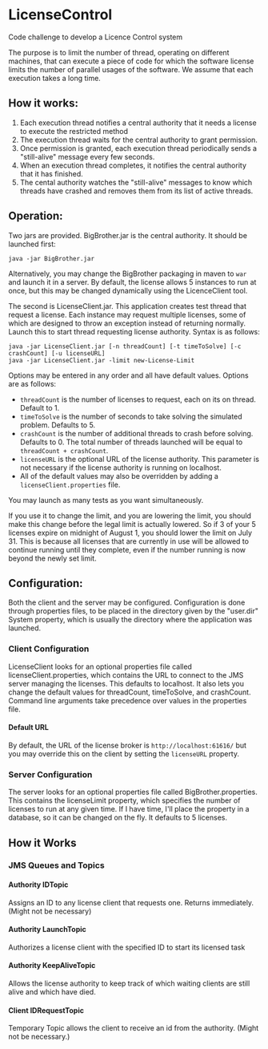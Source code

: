 # LicenseControl
Code challenge to develop a Licence Control system

The purpose is to limit the number of thread, operating on different machines, that can execute a piece of code for which the software license limits the number of parallel usages of the software. We assume that each execution takes a long time.

## How it works:

1. Each execution thread notifies a central authority that it needs a license to execute the restricted method
2. The execution thread waits for the central authority to grant permission.
3. Once permission is granted, each execution thread periodically sends a "still-alive" message every few seconds.
4. When an execution thread completes, it notifies the central authority that it has finished. 
5. The cental authority watches the "still-alive" messages to know which threads have crashed and removes them from its list of active threads.

## Operation:

Two jars are provided. BigBrother.jar is the central authority. It should be launched first:

    java -jar BigBrother.jar

Alternatively, you may change the BigBrother packaging in maven to `war` and launch it in a server. By default, the license allows 5 instances to run at once, but this may be changed dynamically using the LicenceClient tool.

The second is LicenseClient.jar. This application creates test thread that request a license. Each instance may request multiple licenses, some of which are designed to throw an exception instead of returning normally. 
 Launch this to start thread requesting license authority. Syntax is as follows:

    java -jar LicenseClient.jar [-n threadCount] [-t timeToSolve] [-c crashCount] [-u licenseURL]
    java -jar LicenseClient.jar -limit new-License-Limit

Options may be entered in any order and all have default values. Options are as follows:

  * `threadCount` is the number of licenses to request, each on its on thread. Default to 1.
  * `timeToSolve` is the number of seconds to take solving the simulated problem. Defaults to 5.
  * `crashCount` is the number of additional threads to crash before solving. Defaults to 0. The total number of threads launched will be equal to `threadCount + crashCount`.
  * `licenseURL` is the optional URL of the license authority. This parameter is not necessary if the license authority is running on localhost.
  * All of the default values may also be overridden by adding a `licenseClient.properties` file. 
  
  You may launch as many tests as you want simultaneously.
  
  If you use it to change the limit, and you are lowering the limit, you should make this change before the legal limit is actually lowered. So if 3 of your 5 licenses expire on midnight of August 1, you should lower the limit on July 31. This is because all licenses that are currently in use will be allowed to continue running until they complete, even if the number running is now beyond the newly set limit. 
  
## Configuration:

Both the client and the server may be configured. Configuration is done through properties files, to be placed in the directory given by the "user.dir" System property, which is usually the directory where the application was launched.

### Client Configuration
LicenseClient looks for an optional properties file called licenseClient.properties, which contains the URL to connect to the JMS server managing the licenses. This defaults to localhost. It also lets you change the default values for threadCount, timeToSolve, and crashCount. Command line arguments take precedence over values in the properties file. 
#### Default URL
By default, the URL of the license broker is `http://localhost:61616/` but you may override this on the client by setting the `licenseURL` property.

### Server Configuration
The server looks for an optional properties file called BigBrother.properties. This contains the licenseLimit property, which specifies the number of licenses to run at any given time. If I have time, I'll place the property in a database, so it can be changed on the fly. It defaults to 5 licenses.

## How it Works

### JMS Queues and Topics

#### Authority IDTopic
Assigns an ID to any license client that requests one. Returns immediately. (Might not be necessary)

#### Authority LaunchTopic
Authorizes a license client with the specified ID to start its licensed task

#### Authority KeepAliveTopic
Allows the license authority to keep track of which waiting clients are still alive and which
have died.

#### Client IDRequestTopic
Temporary Topic allows the client to receive an id from the authority. (Might not be necessary.)

